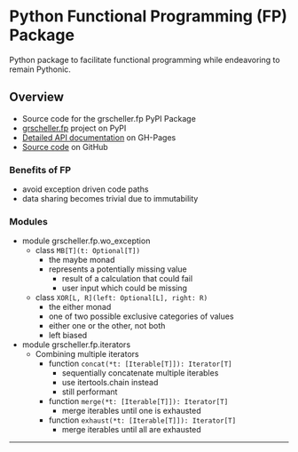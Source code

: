 # Python Functional Programming (FP) Package 

Python package to facilitate functional programming while endeavoring to
remain Pythonic.

## Overview

* Source code for the grscheller.fp PyPI Package
* [grscheller.fp][1] project on PyPI
* [Detailed API documentation][2] on GH-Pages
* [Source code][3] on GitHub

### Benefits of FP

* avoid exception driven code paths
* data sharing becomes trivial due to immutability

### Modules

* module grscheller.fp.wo\_exception
  * class `MB[T](t: Optional[T])`
    * the maybe monad
    * represents a potentially missing value
      * result of a calculation that could fail
      * user input which could be missing
  * class `XOR[L, R](left: Optional[L], right: R)`
    * the either monad
    * one of two possible exclusive categories of values
    * either one or the other, not both
    * left biased
* module grscheller.fp.iterators
  * Combining multiple iterators
    * function `concat(*t: [Iterable[T]]): Iterator[T]`
      * sequentially concatenate multiple iterables
      * use itertools.chain instead
      * still performant
    * function `merge(*t: [Iterable[T]]): Iterator[T]`
      * merge iterables until one is exhausted
    * function `exhaust(*t: [Iterable[T]]): Iterator[T]`
      * merge iterables until all are exhausted

---

[1]: https://pypi.org/project/grscheller.fp/
[2]: https://grscheller.github.io/fp/API/development/html/grscheller/datastructures/index.html
[3]: https://github.com/grscheller/fp/
